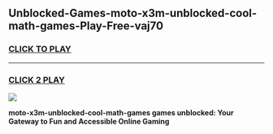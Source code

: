 
## Unblocked-Games-moto-x3m-unblocked-cool-math-games-Play-Free-vaj70
<h3>
<a href="https://premium76.site?title=moto-x3m-unblocked-cool-math-games&ref=24M">CLICK TO PLAY</a></h3>
<hr>

<h3>
<a href="https://premium76.site?title=moto-x3m-unblocked-cool-math-games&ref=24M">CLICK 2 PLAY</a>
  
</h3>

<a href="https://premium76.site?title=moto-x3m-unblocked-cool-math-games&ref=24M"><img src="https://clearcache.store/games.png"></a>


**moto-x3m-unblocked-cool-math-games games unblocked: Your Gateway to Fun and Accessible Online Gaming**
